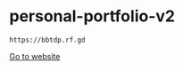 # personal-portfolio-v2

```
https://bbtdp.rf.gd
```

<a href="https://bbtdp.rf.gd">Go to website</a>
